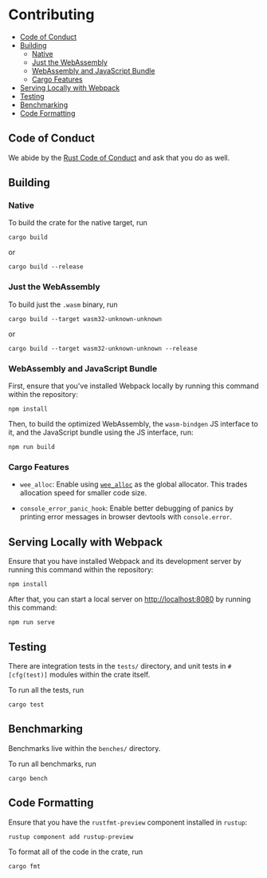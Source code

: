 # Contributing

- [Code of Conduct](#code-of-conduct)
- [Building](#building)
  - [Native](#native)
  - [Just the WebAssembly](#just-the-webassembly)
  - [WebAssembly and JavaScript Bundle](#webassembly-and-javascript-bundle)
  - [Cargo Features](#cargo-features)
- [Serving Locally with Webpack](#serving-locally-with-webpack)
- [Testing](#testing)
- [Benchmarking](#benchmarking)
- [Code Formatting](#code-formatting)

## Code of Conduct

We abide by the [Rust Code of
Conduct](https://www.rust-lang.org/en-US/conduct.html) and ask that you do as
well.

## Building

### Native

To build the crate for the native target, run

```
cargo build
```

or

```
cargo build --release
```

### Just the WebAssembly

To build just the `.wasm` binary, run

```
cargo build --target wasm32-unknown-unknown
```

or

```
cargo build --target wasm32-unknown-unknown --release
```

### WebAssembly and JavaScript Bundle

First, ensure that you've installed Webpack locally by running this command
within the repository:

```
npm install
```

Then, to build the optimized WebAssembly, the `wasm-bindgen` JS interface to it,
and the JavaScript bundle using the JS interface, run:

```
npm run build
```

### Cargo Features

* `wee_alloc`: Enable using [`wee_alloc`](https://github.com/rustwasm/wee_alloc)
  as the global allocator. This trades allocation speed for smaller code size.

* `console_error_panic_hook`: Enable better debugging of panics by printing
  error messages in browser devtools with `console.error`.

## Serving Locally with Webpack

Ensure that you have installed Webpack and its development server by running
this command within the repository:

```
npm install
```

After that, you can start a local server on
[http://localhost:8080](http://localhost:8080) by running this command:

```
npm run serve
```

## Testing

There are integration tests in the `tests/` directory, and unit tests in
`#[cfg(test)]` modules within the crate itself.

To run all the tests, run

```
cargo test
```

## Benchmarking

Benchmarks live within the `benches/` directory.

To run all benchmarks, run

```
cargo bench
```

## Code Formatting

Ensure that you have the `rustfmt-preview` component installed in `rustup`:

```
rustup component add rustup-preview
```

To format all of the code in the crate, run

```
cargo fmt
```
